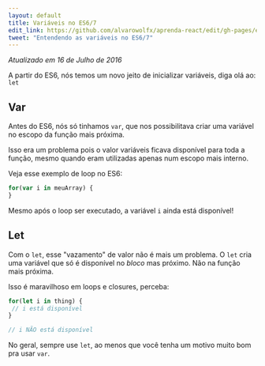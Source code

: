 ```yaml
---
layout: default
title: Variáveis no ES6/7
edit_link: https://github.com/alvarowolfx/aprenda-react/edit/gh-pages/es6/variables/index.md
tweet: "Entendendo as variáveis no ES6/7"
---
```


_Atualizado em 16 de Julho de 2016_

A partir do ES6, nós temos um novo jeito de inicializar variáveis, diga olá ao: `let`

## Var

Antes do ES6, nós só tinhamos `var`, que nos possibilitava criar uma variável no escopo da função mais próxima.

Isso era um problema pois o valor variáveis ficava disponível para toda a função, mesmo quando eram utilizadas apenas num escopo mais interno.

Veja esse exemplo de loop no ES6:

```javascript
for(var i in meuArray) {
}
```

Mesmo após o loop ser executado, a variável `i` ainda está disponível!

## Let

Com o `let`, esse "vazamento" de valor não é mais um problema. O `let` cria uma variável que só é disponível no *bloco* mas próximo. Não na função mais próxima.

Isso é maravilhoso em loops e closures, perceba:

```javascript
for(let i in thing) {
 // i está disponível
}

// i NÃO está disponível
```

No geral, sempre use `let`, ao menos que você tenha um motivo muito bom pra usar `var`.
